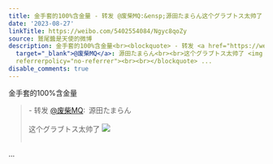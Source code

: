 ```yaml
---
title: 金手套的100%含金量 - 转发 @废柴MQ:&ensp;源田たまらん这个グラブトス太帅了 [图片]
date: '2023-08-27'
linkTitle: https://weibo.com/5402554084/Ngyc8qoZy
source: 鷲尾醬是天使的微博
description: 金手套的100%含金量<br><blockquote> - 转发 <a href="https://weibo.com/1775017587"
  target="_blank">@废柴MQ</a>: 源田たまらん<br><br>这个グラブトス太帅了 <img style="" src="https://tvax4.sinaimg.cn/large/69cc9e73gy1hhbkm3fx36g20fa08ke8e.gif"
  referrerpolicy="no-referrer"><br><br></blockquote> ...
disable_comments: true
---
```

金手套的100%含金量<br><blockquote> - 转发 <a href="https://weibo.com/1775017587" target="_blank">@废柴MQ</a>: 源田たまらん<br><br>这个グラブトス太帅了 <img style="" src="https://tvax4.sinaimg.cn/large/69cc9e73gy1hhbkm3fx36g20fa08ke8e.gif" referrerpolicy="no-referrer"><br><br></blockquote> ...